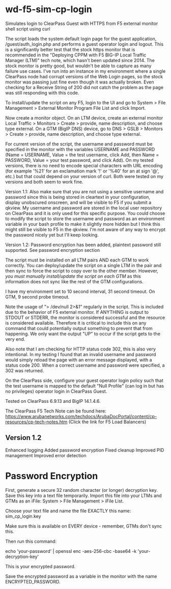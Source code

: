 # wd-f5-sim-cp-login
Simulates login to ClearPass Guest with HTTPS from F5 external monitor shell script using curl

The script loads the system default login page for the guest application, /guest/auth_login.php and performs a guest operator login and logout. This is a significantly better test that the stock https monitor that is recommended in the "Deploying CPPM with F5 BIG-IP Local Traffic Manager (LTM)" tech note, which hasn't been updated since 2014. The stock monitor is pretty good, but wouldn't be able to capture as many failure use cases. I've run into an instance in my environment where a single ClearPass node had corrupt versions of the Web Login pages, so the stock monitor was passing just fine even though it was actually broken. Even checking for a Receive String of 200 did not catch the problem as the page was still responding with this code.

To install/update the script on any F5, login to the UI and go to System > File Management > External Monitor Program File List and click Import.

Now create a monitor object. On an LTM device, create an external monitor Local Traffic > Monitors > Create > provide, name description, and choose type external. On a GTM (BigIP DNS) device, go to DNS > GSLB > Monitors > Create > provide, name description, and choose type external.

For current version of the script, the username and password must be specified in the monitor with the variables USERNAME and PASSWORD (Name = USERNAME, Value = the test username, click Add, then Name = PASSWORD, Value = your test password, and click Add). On my tested versions, there is no need to encode special characters with URL encoding (for example '%21' for an exclamation mark '!' or '%40' for an at sign '@', etc.) but that could depend on your version of curl. Both were tested on my versions and both seem to work fine.

Version 1.1:
Also make sure that you are not using a sensitive username and password since this is being stored in cleartext in your configuration, display unobscured onscreen, and will be visible to F5 if you submit a qkview. My username and password are stored in the local user repository on ClearPass and it is only used for this specific purpose. You could choose to modify the script to store the username and password as an environment variable in your bash profile to make it slightly more hidden but I think this might still be visible to F5 in the qkview. I'm not aware of any way to encrypt the password nicely yet but I'll keep looking.

Version 1.2: Password encryption has been added, plaintext password still supported. See password encryption section

The script must be installed on all LTM pairs AND each GTM to work correctly. You can deploy/update the script on a single LTM in the pair and then sync to force the script to copy over to the other member. However, *you must manually install/update the script on each GTM* as this information does not sync like the rest of the GTM configurations.

I have my environment set to 10 second interval, 31 second timeout. On GTM, 9 second probe timeout.

Note the usage of "> /dev/null 2>&1" regularly in the script. This is included due to the behavior of F5 external monitor. If ANYTHING is output to STDOUT or STDERR, the monitor is considered successful and the resource is considered available. Therefore it is critical to include this on any command that could potentially output something to prevent that from happening. We only want the output "UP" to occur if the script gets to the very end.

Also note that I am checking for HTTP status code 302, this is also very intentional. In my testing I found that an invalid username and password would simply reload the page with an error message displayed, with a status code 200. When a correct username and password were specified, a 302 was returned.

On the ClearPass side, configure your guest operator login policy such that the test username is mapped to the default "Null Profile" (can log in but has no privileges) operator login in ClearPass Guest.

Tested on ClearPass 6.9.13 and BigIP 14.1.4.6.

The ClearPass F5 Tech Note can be found here: https://www.arubanetworks.com/techdocs/ArubaDocPortal/content/cp-resources/cp-tech-notes.htm (Click the link for F5 Load Balancers)

## Version 1.2

Enhanced logging
Added password encryption
Fixed cleanup
Improved PID management
Improved error detection

# Password Encryption

First, generate a secure 32 random character (or longer) decryption key. Save this key into a text file temporarily. Import this file into your LTMs and GTMs as an iFile: System > File Management > iFile List.

Choose your text file and name the file EXACTLY this name: sim_cp_login.key

Make sure this is available on EVERY device - remember, GTMs don't sync this.

Then run this command:

echo 'your-password' | openssl enc -aes-256-cbc -base64 -k 'your-decryption-key'

This is your encrypted password.

Save the encrypted password as a variable in the monitor with the name ENCRYPTED_PASSWORD.

